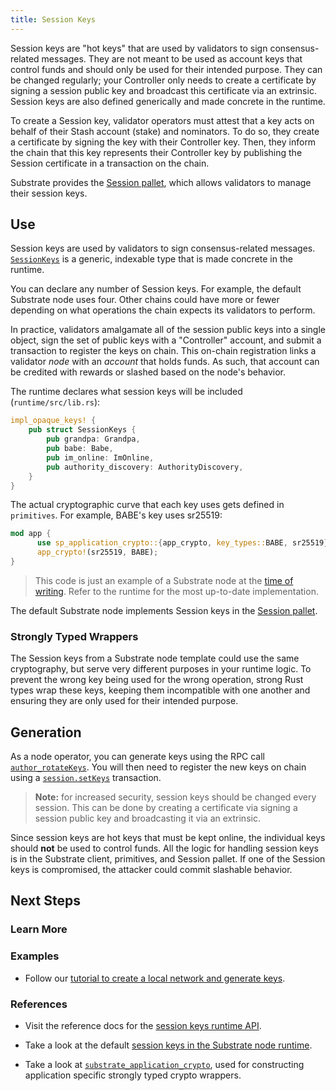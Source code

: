 ```yaml
---
title: Session Keys
---
```


Session keys are "hot keys" that are used by validators to sign consensus-related messages. They are
not meant to be used as account keys that control funds and should only be used for their intended
purpose. They can be changed regularly; your Controller only needs to create a certificate by
signing a session public key and broadcast this certificate via an extrinsic. Session keys are also
defined generically and made concrete in the runtime.

To create a Session key, validator operators must attest that a key acts on behalf of their Stash
account (stake) and nominators. To do so, they create a certificate by signing the key with their
Controller key. Then, they inform the chain that this key represents their Controller key by
publishing the Session certificate in a transaction on the chain.

Substrate provides the
[Session pallet](https://substrate.dev/rustdocs/v3.0.0/pallet_session/index.html), which allows
validators to manage their session keys.

## Use

Session keys are used by validators to sign consensus-related messages. [`SessionKeys`](https://substrate.dev/rustdocs/v3.0.0/sp_session/trait.SessionKeys.html) is a generic,
indexable type that is made concrete in the runtime.

You can declare any number of Session keys. For example, the default Substrate node uses four. Other
chains could have more or fewer depending on what operations the chain expects its validators to
perform.

In practice, validators amalgamate all of the session public keys into a single object, sign the set
of public keys with a "Controller" account, and submit a transaction to register the keys on chain.
This on-chain registration links a validator _node_ with an _account_ that holds funds. As such,
that account can be credited with rewards or slashed based on the node's behavior.

The runtime declares what session keys will be included (`runtime/src/lib.rs`):

```rust
impl_opaque_keys! {
    pub struct SessionKeys {
        pub grandpa: Grandpa,
        pub babe: Babe,
        pub im_online: ImOnline,
        pub authority_discovery: AuthorityDiscovery,
    }
}
```

The actual cryptographic curve that each key uses gets defined in `primitives`. For example, BABE's
key uses sr25519:

```rust
mod app {
	  use sp_application_crypto::{app_crypto, key_types::BABE, sr25519};
	  app_crypto!(sr25519, BABE);
}
```

> This code is just an example of a Substrate node at the
> [time of writing](https://github.com/substrate-developer-hub/substrate-node-template).
> Refer to the runtime for the most up-to-date implementation.

The default Substrate node implements Session keys in the
[Session pallet](https://substrate.dev/rustdocs/v3.0.0/pallet_session/).

### Strongly Typed Wrappers

The Session keys from a Substrate node template could use the same cryptography, but serve very different purposes
in your runtime logic. To prevent the wrong key being used for the wrong operation, strong
Rust types wrap these keys, keeping them incompatible with one another and ensuring they are only
used for their intended purpose.

## Generation

As a node operator, you can generate keys using the RPC call
[`author_rotateKeys`](https://substrate.dev/rustdocs/v3.0.0/sc_rpc/author/trait.AuthorApi.html#tymethod.rotate_keys).
You will then need to register the new keys on chain using a [`session.setKeys`](https://substrate.dev/rustdocs/v3.0.0/pallet_session/struct.Module.html#method.set_keys) transaction.

> **Note:** for increased security, session keys should be changed every session. This can be done by creating a certificate via signing a session public key
> and broadcasting it via an extrinsic.

Since session keys are hot keys that must be kept online, the individual keys should **not** be used to
control funds. All the logic for handling session keys is in the Substrate client, primitives, and
Session pallet. If one of the Session keys is compromised, the attacker could commit slashable
behavior.

## Next Steps

### Learn More

### Examples

- Follow our
  [tutorial to create a local network and generate keys](../../tutorials/start-a-private-network/).

### References

- Visit the reference docs for the
  [session keys runtime API](https://substrate.dev/rustdocs/v3.0.0/sp_session/trait.SessionKeys.html).

- Take a look at the default
  [session keys in the Substrate node runtime](https://substrate.dev/rustdocs/v3.0.0/node_runtime/struct.SessionKeys.html).

- Take a look at
  [`substrate_application_crypto`](https://substrate.dev/rustdocs/v3.0.0/sp_application_crypto/index.html),
  used for constructing application specific strongly typed crypto wrappers.
